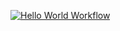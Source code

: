 [![Hello World Workflow](https://github.com/oleksandr-zhyhalo/workflows-training/actions/workflows/01-hello-world.yml/badge.svg)](https://github.com/oleksandr-zhyhalo/workflows-training/actions/workflows/01-hello-world.yml)